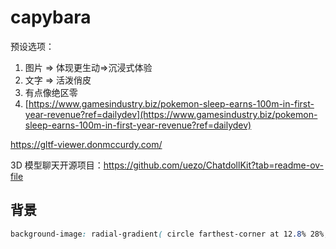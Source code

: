 # capybara

预设选项：

1. 图片 ⇒ 体现更生动⇒沉浸式体验
2. 文字 ⇒ 活泼俏皮
3. 有点像绝区零
4. [https://www.gamesindustry.biz/pokemon-sleep-earns-100m-in-first-year-revenue?ref=dailydev](https://www.gamesindustry.biz/pokemon-sleep-earns-100m-in-first-year-revenue?ref=dailydev)

https://gltf-viewer.donmccurdy.com/

3D 模型聊天开源项目：https://github.com/uezo/ChatdollKit?tab=readme-ov-file

## 背景

```css
background-image: radial-gradient( circle farthest-corner at 12.8% 28%, rgba(206,155,243,1) 0%, rgba(142,229,247,1) 90% );
```